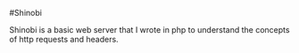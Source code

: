 #Shinobi

  Shinobi is a basic web server that I wrote in php to understand the concepts of http requests and headers.

